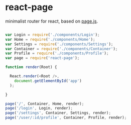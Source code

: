 react-page
==========

minimalist router for react, based on [page.js](https://www.npmjs.com/package/page).

```js

var Login = require('./components/Login');
var Home = require('./components/Home');
var Settings = require('./components/Settings');
var Container = require('./components/Container');
var Profile = require('./components/Profile');
var page = require('react-page');

function render(Root) {

  React.render(<Root />,
    document.getElementById('app')
  );

}

page('/', Container, Home, render);
page('/login', Login, render);
page('/settings', Container, Settings, render);
page('/user/:id/profile', Container, Profile, render);

```

